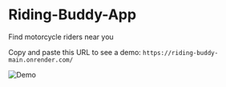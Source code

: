 # Riding-Buddy-App
Find motorcycle riders near you

Copy and paste this URL to see a demo: 
`https://riding-buddy-main.onrender.com/`

![Demo](https://user-images.githubusercontent.com/115545687/210227843-71d594f9-db52-438a-acaa-1b17f5f6d776.JPG)
